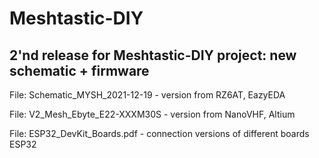 # Meshtastic-DIY
## 2'nd release for Meshtastic-DIY project: new schematic + firmware

File: Schematic_MYSH_2021-12-19 - version from RZ6AT, EazyEDA

File: V2_Mesh_Ebyte_E22-XXXM30S - version from NanoVHF, Altium 

File: ESP32_DevKit_Boards.pdf - connection versions of different boards ESP32 